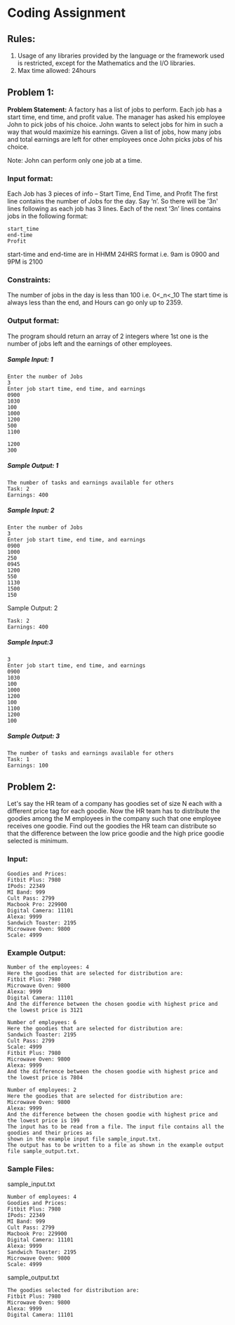 # Coding Assignment

## Rules:
1. Usage of any libraries provided by the language or the framework used is restricted,
except for the Mathematics and the I/O libraries.
2. Max time allowed: 24hours
## Problem 1:
**Problem Statement:** A factory has a list of jobs to perform. Each job has a start time, end time,
and profit value. The manager has asked his employee John to pick jobs of his choice. John
wants to select jobs for him in such a way that would maximize his earnings.
Given a list of jobs, how many jobs and total earnings are left for other employees once John
picks jobs of his choice.

Note: John can perform only one job at a time.

### Input format:
Each Job has 3 pieces of info – Start Time, End Time, and Profit
The first line contains the number of Jobs for the day. Say ‘n’. So there will be ’3n&#39; lines
following as each job has 3 lines.
Each of the next ‘3n’ lines contains jobs in the following format:
```
start_time
end-time 
Profit
```
start-time and end-time are in HHMM 24HRS format i.e. 9am is 0900 and 9PM is 2100
### Constraints:
The number of jobs in the day is less than 100 i.e. 0&lt;_n&lt;_10
The start time is always less than the end, and Hours can go only up to 2359.

### Output format:

The program should return an array of 2 integers where 1st one is the number of jobs left and
the earnings of other employees.
##### Sample Input: 1
```
Enter the number of Jobs
3
Enter job start time, end time, and earnings
0900
1030
100
1000
1200
500
1100

1200
300
```
##### Sample Output: 1
```
The number of tasks and earnings available for others
Task: 2
Earnings: 400
```
##### Sample Input: 2
```
Enter the number of Jobs
3
Enter job start time, end time, and earnings
0900
1000
250
0945
1200
550
1130
1500
150
```
Sample Output: 2
```The number of tasks and earnings available for others
Task: 2
Earnings: 400
```
##### Sample Input:3
``` Enter the number of Jobs
3
Enter job start time, end time, and earnings
0900
1030
100
1000
1200
100
1100
1200
100
```
##### Sample Output: 3
```
The number of tasks and earnings available for others
Task: 1
Earnings: 100
```
## Problem 2:
Let&#39;s say the HR team of a company has goodies set of size N each with a different price tag for
each goodie. Now the HR team has to distribute the goodies among the M employees in the
company such that one employee receives one goodie. Find out the goodies the HR team can
distribute so that the difference between the low price goodie and the high price goodie selected
is minimum.

### Input:
```
Goodies and Prices:
Fitbit Plus: 7980
IPods: 22349
MI Band: 999
Cult Pass: 2799
Macbook Pro: 229900
Digital Camera: 11101
Alexa: 9999
Sandwich Toaster: 2195
Microwave Oven: 9800
Scale: 4999
```
### Example Output:
```
Number of the employees: 4
Here the goodies that are selected for distribution are:
Fitbit Plus: 7980
Microwave Oven: 9800
Alexa: 9999
Digital Camera: 11101
And the difference between the chosen goodie with highest price and the lowest price is 3121
```
```
Number of employees: 6
Here the goodies that are selected for distribution are:
Sandwich Toaster: 2195
Cult Pass: 2799
Scale: 4999
Fitbit Plus: 7980
Microwave Oven: 9800
Alexa: 9999
And the difference between the chosen goodie with highest price and the lowest price is 7804
```
```
Number of employees: 2
Here the goodies that are selected for distribution are:
Microwave Oven: 9800
Alexa: 9999
And the difference between the chosen goodie with highest price and the lowest price is 199
The input has to be read from a file. The input file contains all the goodies and their prices as
shown in the example input file sample_input.txt.
The output has to be written to a file as shown in the example output file sample_output.txt.
```

### Sample Files:

sample_input.txt

```
Number of employees: 4
Goodies and Prices:
Fitbit Plus: 7980
IPods: 22349
MI Band: 999
Cult Pass: 2799
Macbook Pro: 229900
Digital Camera: 11101
Alexa: 9999
Sandwich Toaster: 2195
Microwave Oven: 9800
Scale: 4999
```

sample_output.txt

```
The goodies selected for distribution are:
Fitbit Plus: 7980
Microwave Oven: 9800
Alexa: 9999
Digital Camera: 11101 
```
 